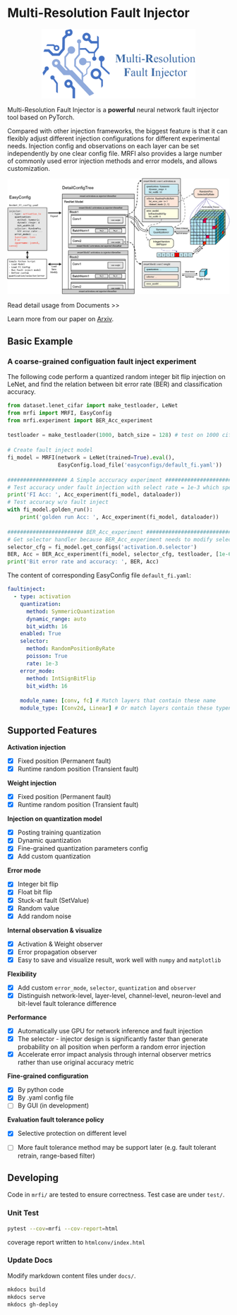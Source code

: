 # Multi-Resolution Fault Injector

<p dir="auto" align="center">
<img src="docs/assets/logo_name.png" width=350)>
</p>

Multi-Resolution Fault Injector is a **powerful** neural network fault injector tool based on PyTorch.

Compared with other injection frameworks, the biggest feature is that it can flexibly adjust different injection configurations for different experimental needs. Injection config and observations on each layer can be set independently by one clear config file. MRFI also provides a large number of commonly used error injection methods and error models, and allows customization.

![Overview Pic](/docs/assets/overviewpic.png)

Read detail usage from Documents >>

Learn more from our paper on [Arxiv](https://arxiv.org/pdf/2306.11758.pdf).

## Basic Example

### A coarse-grained configuation fault inject experiment
The following code perform a quantized random integer bit flip injection on LeNet, 
and find the relation between bit error rate (BER) and classification accuracy.

```python title="LeNet default fault injection"
from dataset.lenet_cifar import make_testloader, LeNet
from mrfi import MRFI, EasyConfig
from mrfi.experiment import BER_Acc_experiment

testloader = make_testloader(1000, batch_size = 128) # test on 1000 cifar-10 images

# Create fault inject model
fi_model = MRFI(network = LeNet(trained=True).eval(), 
                EasyConfig.load_file('easyconfigs/default_fi.yaml'))

################### A Simple acccuracy experiment #####################
# Test accuracy under fault injection with select rate = 1e-3 which specified in "default_fi.yaml"
print('FI Acc: ', Acc_experiment(fi_model, dataloader))
# Test accuracy w/o fault inject
with fi_model.golden_run():
    print('golden run Acc: ', Acc_experiment(fi_model, dataloader))

######################## BER_Acc_experiment ###########################
# Get selector handler because BER_Acc_experiment needs to modify selection rate in experiment
selector_cfg = fi_model.get_configs('activation.0.selector')
BER, Acc = BER_Acc_experiment(fi_model, selector_cfg, testloader, [1e-6, 1e-5, 1e-4, 1e-3])
print('Bit error rate and accuracy: ', BER, Acc)
```

The content of corresponding EasyConfig file `default_fi.yaml`:
```yaml
faultinject:
  - type: activation
    quantization:
      method: SymmericQuantization
      dynamic_range: auto
      bit_width: 16
    enabled: True
    selector:
      method: RandomPositionByRate
      poisson: True
      rate: 1e-3
    error_mode:
      method: IntSignBitFlip
      bit_width: 16

    module_name: [conv, fc] # Match layers that contain these name
    module_type: [Conv2d, Linear] # Or match layers contain these typename
```

## Supported Features

**Activation injection**

- [x] Fixed position (Permanent fault)
- [x] Runtime random position (Transient fault)

**Weight injection**

- [x] Fixed position (Permanent fault)
- [x] Runtime random position (Transient fault)

**Injection on quantization model**

- [x] Posting training quantization
- [x] Dynamic quantization
- [x] Fine-grained quantization parameters config
- [x] Add custom quantization

**Error mode**

- [x] Integer bit flip
- [x] Float bit flip
- [x] Stuck-at fault (SetValue)
- [x] Random value
- [x] Add random noise

**Internal observation & visualize**

- [x] Activation & Weight observer
- [x] Error propagation observer
- [x] Easy to save and visualize result, work well with `numpy` and `matplotlib`

**Flexibility**

- [x] Add custom `error_mode`, `selector`, `quantization` and `observer`
- [x] Distinguish network-level, layer-level, channel-level, neuron-level and bit-level fault tolerance difference

**Performance**

- [x] Automatically use GPU for network inference and fault injection
- [x] The selector - injector design is significantly faster than generate probability on all position when perform a random error injection
- [x] Accelerate error impact analysis through internal observer metrics rather than use original accuracy metric

**Fine-grained configuration**

- [x] By python code
- [x] By .yaml config file
- [ ] By GUI (in development)

**Evaluation fault tolerance policy**

- [x] Selective protection on different level
- [ ] More fault tolerance method may be support later (e.g. fault tolerant retrain, range-based filter)



## Developing

Code in `mrfi/` are tested to ensure correctness. Test case are under `test/`.

### Unit Test

```bash
pytest --cov=mrfi --cov-report=html
```
coverage report written to `htmlconv/index.html`

### Update Docs

Modify markdown content files under `docs/`.
```bash
mkdocs build
mkdocs serve
mkdocs gh-deploy
```
